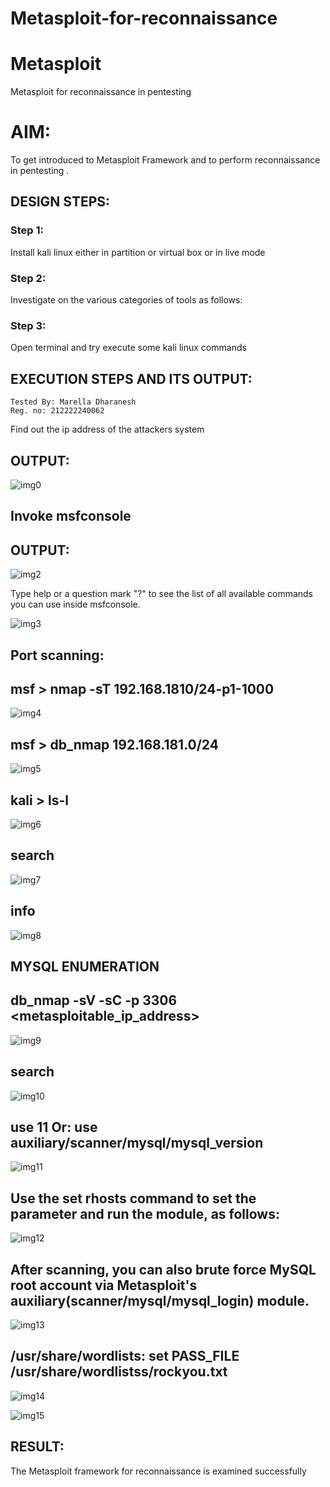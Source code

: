 # Metasploit-for-reconnaissance
# Metasploit
Metasploit for reconnaissance in pentesting

# AIM:

To get introduced to Metasploit Framework and to  perform reconnaissance  in pentesting .

## DESIGN STEPS:

### Step 1:

Install kali linux either in partition or virtual box or in live mode

### Step 2:

Investigate on the various categories of tools as follows:

### Step 3:

Open terminal and try execute some kali linux commands

## EXECUTION STEPS AND ITS OUTPUT:
```
Tested By: Marella Dharanesh
Reg. no: 212222240062
```
Find out the ip address of the attackers system
## OUTPUT:

![img0](https://github.com/user-attachments/assets/f71fd39f-1f7d-4761-8f7a-aacb11f0bbb2)


## Invoke msfconsole
## OUTPUT:

![img2](https://github.com/user-attachments/assets/fedff2d6-0124-491d-8622-a3d0209747f9)


Type help or a question mark "?" to see the list of all available commands you can use inside msfconsole.

![img3](https://github.com/user-attachments/assets/5a83174d-2ee6-435f-95ee-ed111ad9f7dd)

## Port scanning:
## msf > nmap -sT 192.168.1810/24-p1-1000

![img4](https://github.com/user-attachments/assets/d2fad85c-c6ff-49fb-a3d5-6a651d68b66e)

## msf > db_nmap 192.168.181.0/24

![img5](https://github.com/user-attachments/assets/0048056c-049d-487b-906b-3b6c47259399)

## kali > ls-l

![img6](https://github.com/user-attachments/assets/4e0abcf9-9d05-439d-83f0-6c8fa852b687)

## search 

![img7](https://github.com/user-attachments/assets/6fb72d8c-4dbd-4c68-9a01-eaf57912a0ca)

## info

![img8](https://github.com/user-attachments/assets/2116c3a3-e8ee-4d43-9afa-fd6585527545)

## MYSQL ENUMERATION
## db_nmap -sV -sC -p 3306 <metasploitable_ip_address>

![img9](https://github.com/user-attachments/assets/cc1409ed-5149-4000-be59-836ec6011e43)

## search

![img10](https://github.com/user-attachments/assets/e8bef46a-66f8-403c-9cc1-8408b98f753b)

##  use 11 Or: use auxiliary/scanner/mysql/mysql_version

![img11](https://github.com/user-attachments/assets/59814e7b-a8b3-49b8-a9f2-cda293476510)

## Use the set rhosts command to set the parameter and run the module, as follows:

![img12](https://github.com/user-attachments/assets/c4aced52-b8ec-415f-b5f2-b31c2b78590a)

## After scanning, you can also brute force MySQL root account via Metasploit's auxiliary(scanner/mysql/mysql_login) module.

![img13](https://github.com/user-attachments/assets/89c0ad50-28d8-4ebd-a0e0-3d21b29e1c8e)

## /usr/share/wordlists: set PASS_FILE /usr/share/wordlistss/rockyou.txt 

![img14](https://github.com/user-attachments/assets/7d2e5c98-9825-4051-a07b-61871320f5c1)

![img15](https://github.com/user-attachments/assets/8ab06d01-2434-4acb-b739-d863579f49e8)

## RESULT:
The Metasploit framework for reconnaissance is  examined successfully
